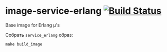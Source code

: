 # image-service-erlang [![Build Status](http://ci.rbkmoney.com/buildStatus/icon?job=rbkmoney_private/image-service-erlang/master)](http://ci.rbkmoney.com/job/rbkmoney_private/job/image-service-erlang/job/master/)

Base image for Erlang µ's

Собрать `service_erlang` образ:

```
make build_image
```
